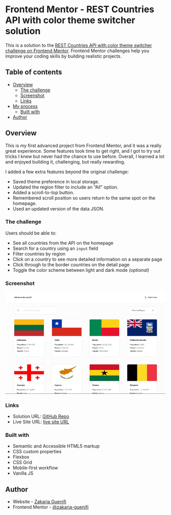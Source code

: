 # Frontend Mentor - REST Countries API with color theme switcher solution

This is a solution to the [REST Countries API with color theme switcher challenge on Frontend Mentor](https://www.frontendmentor.io/challenges/rest-countries-api-with-color-theme-switcher-5cacc469fec04111f7b848ca). Frontend Mentor challenges help you improve your coding skills by building realistic projects. 

## Table of contents

- [Overview](#overview)
  - [The challenge](#the-challenge)
  - [Screenshot](#screenshot)
  - [Links](#links)
- [My process](#my-process)
  - [Built with](#built-with)
- [Author](#author)

## Overview

This is my first advanced project from Frontend Mentor, and it was a really great experience. Some features took time to get right, and I got to try out tricks I knew but never had the chance to use before. Overall, I learned a lot and enjoyed building it, challenging, but really rewarding.

I added a few extra features beyond the original challenge:
- Saved theme preference in local storage.
- Updated the region filter to include an “All” option.
- Added a scroll-to-top button.
- Remembered scroll position so users return to the same spot on the homepage.
- Used an updated version of the data JSON.

### The challenge

Users should be able to:

- See all countries from the API on the homepage
- Search for a country using an `input` field
- Filter countries by region
- Click on a country to see more detailed information on a separate page
- Click through to the border countries on the detail page
- Toggle the color scheme between light and dark mode *(optional)*

### Screenshot

![](./screenshot.png)


### Links

- Solution URL: [GitHub Repo](https://github.com/zakaria-guenifi/rest-countries-api)
- Live Site URL: [live site URL](https://zakaria-guenifi.github.io/rest-countries-api/)

### Built with

- Semantic and Accessible HTML5 markup
- CSS custom properties
- Flexbox
- CSS Grid
- Mobile-first workflow
- Vanilla JS

## Author

- Website - [Zakaria Guenifi](https://guenifi.com)
- Frontend Mentor - [@zakaria-guenifi](https://www.frontendmentor.io/profile/zakaria-guenifi)
